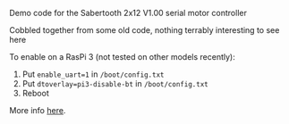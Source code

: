 Demo code for the Sabertooth 2x12 V1.00 serial motor controller

Cobbled together from some old code, nothing terrably interesting to see here

To enable on a RasPi 3 (not tested on other models recently):
1. Put `enable_uart=1` in `/boot/config.txt`
2. Put `dtoverlay=pi3-disable-bt` in `/boot/config.txt`
3. Reboot

More info [here](https://raspberrypi.stackexchange.com/a/54766).
